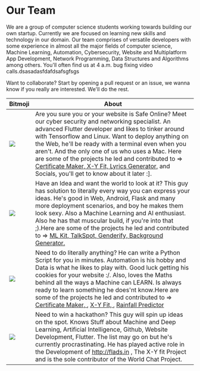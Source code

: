 # Our Team

We are a group of computer science students working towards building our own startup. Currently we are focused on learning new skills and technology in our domain. Our team comprises of versatile developers with some experience in almost all the major fields of computer science, Machine Learning, Automation, Cybersecurity, Website and Multiplatform App Development, Network Programming, Data Structures and Algorithms among others. You'll often find us at 4 a.m. bug fixing video calls.dsasadasfdafdsafsgfsgs

Want to collaborate? Start by opening a pull request or an issue, we wanna know if you really are interested. We'll do the rest. 
                    
Bitmoji | About
------------- | -------------
<a href="https://github.com/ItsTimeToGetOut"><img src="https://franciscanlads.github.io/shubhendu.jpeg" > </a> | Are you sure you or your website is Safe Online? Meet our cyber security and networking specialist. An advanced Flutter developer and likes to tinker around with Tensorflow and Linux. Want to deploy anything on the Web, he'll be ready with a terminal even when you aren't. And the only one of us who uses a Mac. Here are some of the projects he led and contributed to => <a href="https://github.com/ItsTimeToGetOut/certificate_maker">Certificate Maker, </a><a href="https://github.com/FranciscanLads/X-Y-fit">X-Y Fit, </a><a href="https://github.com/FranciscanLads/lyrics_generator">Lyrics Generator,</a> and Socials, you'll get to know about it later :].
<a href="https://github.com/mayanktolani19"><img src="https://franciscanlads.github.io/mayank.png" > </a>  | Have an Idea and want the world to look at it? This guy has solution to literally every way you can express your ideas. He's good in Web, Android, Flask and many more deployment scenarios, and boy he makes them look sexy. Also a Machine Learning and AI enthusiast. Also he has that muscular build, if you're into that ;).Here are some of the projects he led and contributed to => <a href="https://github.com/mayanktolani19/flutter_mlkit">ML Kit, </a><a href="https://github.com/mayanktolani19/TalkSpot">TalkSpot, </a><a href="https://github.com/mayanktolani19/Genderify">Genderify, </a><a href="https://github.com/mayanktolani19/Background-Generator">Background Generator. </a>
<a href="https://github.com/Ankur-Srivastava-1"><img src="https://franciscanlads.github.io/aryaman.jpeg"></a>| Need to do literally anything? He can write a Python Script for you in minutes. Automation is his hobby and Data is what he likes to play with. Good luck getting his cookies for your website :/. Also, loves the Maths behind all the ways a Machine can LEARN. Is always ready to learn something he does'nt know.Here are some of the projects he led and contributed to => <a href="https://github.com/ItsTimeToGetOut/certificate_maker">Certificate Maker, </a>, <a href="https://github.com/FranciscanLads/X-Y-fit">X-Y Fit, </a> , <a href="http://rain.flads.in/">Rainfall Predictor</a>
<a href="https://github.com/aryapande"><img src="https://franciscanlads.github.io/ankur.jpg"></a>| Need to win a hackathon? This guy will spin up ideas on the spot. Knows Stuff about Machine and Deep Learning, Artificial Intelligence, Github, Website Development, Flutter. The list may go on but he's currently procrastinating. He has played active role in the Development of http://flads.in , The X-Y fit Project and is the sole contributor of the World Chat Project.
